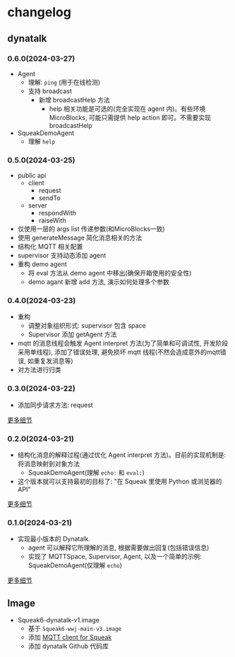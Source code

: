 # changelog

## dynatalk

### 0.6.0(2024-03-27)

- Agent 
    -   理解: `ping` (用于在线检测)
    -   支持 broadcast
        -   新增 broadcastHelp 方法
            -   help 相关功能是可选的(完全实现在 agent 内)。有些环境 MicroBlocks, 可能只需提供 help action 即可。不需要实现 broadcastHelp
- SqueakDemoAgent 
    -   理解 `help`
    
 
### 0.5.0(2024-03-25)

-   public api
    -   client
        -   request
        -   sendTo
    -   server
        -   respondWith
        -   raiseWith
-   仅使用一层的 args list 传递参数(和MicroBlocks一致)
-   使用 generateMessage 简化消息相关的方法
-   结构化 MQTT 相关配置
-   supervisor 支持动态添加 agent
-   重构 demo agent
    -   将 eval 方法从 demo agent 中移出(确保开箱使用的安全性)
    -   demo agant 新增 add 方法, 演示如何处理多个参数

### 0.4.0(2024-03-23)

-   重构
    -   调整对象组织形式: supervisor 包含 space
    -   Supervisor 添加 getAgent 方法
-   mqtt 的消息线程会触发 Agent interpret 方法(为了简单和可调试性, 开发阶段采用单线程), 添加了错误处理, 避免损坏 mqtt 线程(不然会造成意外的mqtt错误, 如重复发消息等)
-   对方法进行归类

### 0.3.0(2024-03-22)

-   添加同步请求方法: request

[更多细节](0.3.0.md)

### 0.2.0(2024-03-21)

-   结构化消息的解释过程(通过优化 Agent interpret 方法)。目前的实现机制是: 将消息映射到对象方法
    -   SqueakDemoAgent(理解 `echo:` 和 `eval:`)
-   这个版本就可以支持最初的目标了: "在 Squeak 里使用 Python 或浏览器的 API"

[更多细节](0.2.0.md)

### 0.1.0(2024-03-21)

- 实现最小版本的 Dynatalk.
    -   agent 可以解释它所理解的消息, 根据需要做出回复(包括错误信息)
    -   实现了 MQTTSpace, Supervisor, Agent, 以及一个简单的示例: SqueakDemoAgent(仅理解 `echo`)

[更多细节](0.1.0.md)


## Image

- Squeak6-dynatalk-v1.image
    -   基于 `Squeak6-wwj-main-v3.image`
    -   添加 [MQTT client for Squeak](http://www.squeaksource.com/@AO8HIZwUuPJcfD67/uiN0EOdv)
    -   添加 dynatalk Github 代码库